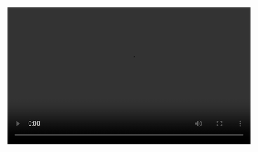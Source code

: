 <video width="560" height="315" controls>
    <source src="https://github.com/Hanna77777/Reward_Label/blob/master/videos/Return=234.mp4" type="video/mp4">
</video>
